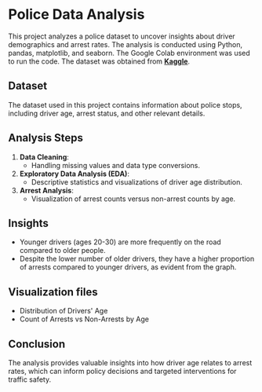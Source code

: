 # Police Data Analysis
This project analyzes a police dataset to uncover insights about driver demographics and arrest rates. The analysis is conducted using Python, pandas, matplotlib, and seaborn. The Google Colab environment was used to run the code. The dataset was obtained from [**Kaggle**](https://www.kaggle.com/datasets/vivekverma97/police-csv-file-pandas-basic/data).

## Dataset
The dataset used in this project contains information about police stops, including driver age, arrest status, and other relevant details.

## Analysis Steps
1. **Data Cleaning**:
   - Handling missing values and data type conversions.
2. **Exploratory Data Analysis (EDA)**:
   - Descriptive statistics and visualizations of driver age distribution.
3. **Arrest Analysis**:
   - Visualization of arrest counts versus non-arrest counts by age.

## Insights
- Younger drivers (ages 20-30) are more frequently on the road compared to older people.
- Despite the lower number of older drivers, they have a higher proportion of arrests compared to younger drivers, as evident from the graph.

## Visualization files
- Distribution of Drivers' Age
- Count of Arrests vs Non-Arrests by Age

## Conclusion
The analysis provides valuable insights into how driver age relates to arrest rates, which can inform policy decisions and targeted interventions for traffic safety.

